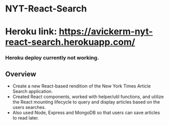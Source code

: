 # NYT-React-Search

# Heroku link: https://avickerm-nyt-react-search.herokuapp.com/


### Heroku deploy currently not working.

## Overview

* Create a new React-based rendition of the New York Times Article Search application. 
* Created React components, worked with helper/util functions, and utilize the React mounting lifecycle to query and display articles based on the users searches. 
* Also used Node, Express and MongoDB so that users can save articles to read later.
